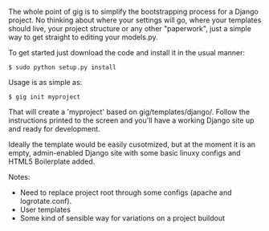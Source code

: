 The whole point of gig is to simplify the bootstrapping process for a Django
project.  No thinking about where your settings will go, where your templates
should live, your project structure or any other "paperwork", just a simple way
to get straight to editing your models.py.

To get started just download the code and install it in the usual manner:

    $ sudo python setup.py install

Usage is as simple as:

    $ gig init myproject

That will create a 'myproject' based on gig/templates/django/. Follow the
instructions printed to the screen and you'll have a working Django site up and
ready for development.

Ideally the template would be easily cusotmized, but at the moment it is an
empty, admin-enabled Django site with some basic linuxy configs and HTML5
Boilerplate added.

Notes:

* Need to replace project root through some configs (apache and logrotate.conf).
* User templates
* Some kind of sensible way for variations on a project buildout
